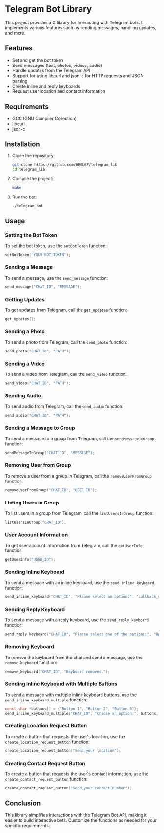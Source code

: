 
# Telegram Bot Library

This project provides a C library for interacting with Telegram bots. It implements various features such as sending messages, handling updates, and more.

## Features

- Set and get the bot token
- Send messages (text, photos, videos, audio)
- Handle updates from the Telegram API
- Support for using libcurl and json-c for HTTP requests and JSON parsing
- Create inline and reply keyboards
- Request user location and contact information

## Requirements

- GCC (GNU Compiler Collection)
- libcurl
- json-c

## Installation

1. Clone the repository:

   ```bash
   git clone https://github.com/6E6L6F/telegram_lib
   cd telegram_lib
   ```

2. Compile the project:

   ```bash
   make
   ```

3. Run the bot:

   ```bash
   ./telegram_bot
   ```

## Usage

### Setting the Bot Token

To set the bot token, use the `setBotToken` function:

```c
setBotToken("YOUR_BOT_TOKEN");
```

### Sending a Message

To send a message, use the `send_message` function:

```c
send_message("CHAT_ID", "MESSAGE");
```

### Getting Updates

To get updates from Telegram, call the `get_updates` function:

```c
get_updates();
```

### Sending a Photo

To send a photo from Telegram, call the `send_photo` function:

```c
send_photo("CHAT_ID", "PATH");
```

### Sending a Video

To send a video from Telegram, call the `send_video` function:

```c
send_video("CHAT_ID", "PATH");
```

### Sending Audio

To send audio from Telegram, call the `send_audio` function:

```c
send_audio("CHAT_ID", "PATH");
```

### Sending a Message to Group

To send a message to a group from Telegram, call the `sendMessageToGroup` function:

```c
sendMessageToGroup("CHAT_ID", "MESSAGE");
```

### Removing User from Group

To remove a user from a group in Telegram, call the `removeUserFromGroup` function:

```c
removeUserFromGroup("CHAT_ID", "USER_ID");
```

### Listing Users in Group

To list users in a group from Telegram, call the `listUsersInGroup` function:

```c
listUsersInGroup("CHAT_ID");
```

### User Account Information

To get user account information from Telegram, call the `getUserInfo` function:

```c
getUserInfo("USER_ID");
```

### Sending Inline Keyboard

To send a message with an inline keyboard, use the `send_inline_keyboard` function:

```c
send_inline_keyboard("CHAT_ID", "Please select an option:", "callback_data_example");
```

### Sending Reply Keyboard

To send a message with a reply keyboard, use the `send_reply_keyboard` function:

```c
send_reply_keyboard("CHAT_ID", "Please select one of the options:", "Option 1");
```

### Removing Keyboard

To remove the keyboard from the chat and send a message, use the `remove_keyboard` function:

```c
remove_keyboard("CHAT_ID", "Keyboard removed.");
```

### Sending Inline Keyboard with Multiple Buttons

To send a message with multiple inline keyboard buttons, use the `send_inline_keyboard_multiple` function:

```c
const char *buttons[] = {"Button 1", "Button 2", "Button 3"};
send_inline_keyboard_multiple("CHAT_ID", "Choose an option:", buttons, 3);
```

### Creating Location Request Button

To create a button that requests the user's location, use the `create_location_request_button` function:

```c
create_location_request_button("Send your location");
```

### Creating Contact Request Button

To create a button that requests the user's contact information, use the `create_contact_request_button` function:

```c
create_contact_request_button("Send your contact number");
```

## Conclusion

This library simplifies interactions with the Telegram Bot API, making it easier to build interactive bots. Customize the functions as needed for your specific requirements.